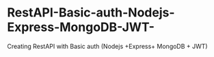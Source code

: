 # RestAPI-Basic-auth-Nodejs-Express-MongoDB-JWT-
Creating RestAPI with Basic auth (Nodejs +Express+ MongoDB + JWT)
